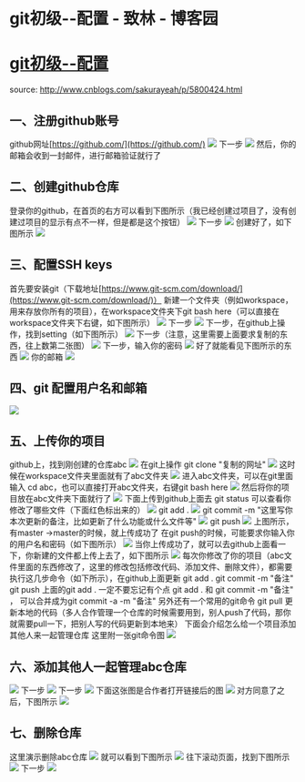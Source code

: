 
# git初级--配置 - 致林 - 博客园






# [git初级--配置](https://www.cnblogs.com/bincoding/p/6110755.html)
source: http://www.cnblogs.com/sakurayeah/p/5800424.html
## 一、注册github账号
github网址[https://github.com/](https://github.com/)
![](https://images2015.cnblogs.com/blog/1009686/201608/1009686-20160823173904620-513665781.png)
下一步
![](https://images2015.cnblogs.com/blog/1009686/201608/1009686-20160823174419667-499800904.png)
然后，你的邮箱会收到一封邮件，进行邮箱验证就行了

## 二、创建github仓库
登录你的github，在首页的右方可以看到下图所示（我已经创建过项目了，没有创建过项目的显示有点不一样，但是都是这个按钮）
![](https://images2015.cnblogs.com/blog/1009686/201608/1009686-20160823174916151-182564924.png)
下一步
![](https://images2015.cnblogs.com/blog/1009686/201608/1009686-20160823175840761-1601000420.png)
创建好了，如下图所示
![](https://images2015.cnblogs.com/blog/1009686/201608/1009686-20160824092156542-466040332.png)

## 三、配置SSH keys
首先要安装git（下载地址[https://www.git-scm.com/download/](https://www.git-scm.com/download/)）
新建一个文件夹（例如workspace，用来存放你所有的项目），在workspace文件夹下git bash here（可以直接在workspace文件夹下右键，如下图所示）
![](https://images2015.cnblogs.com/blog/1009686/201608/1009686-20160824091252011-230566840.png)
下一步
![](https://images2015.cnblogs.com/blog/1009686/201608/1009686-20160824091825339-175182132.png)
下一步，在github上操作，找到setting（如下图所示）
![](https://images2015.cnblogs.com/blog/1009686/201608/1009686-20160824092347995-528738101.png)
下一步（注意，这里需要上面要求复制的东西，往上数第二张图）
![](https://images2015.cnblogs.com/blog/1009686/201608/1009686-20160824102708011-1542151983.png)
下一步，输入你的密码
![](https://images2015.cnblogs.com/blog/1009686/201608/1009686-20160824092859808-1651374431.png)
好了就能看见下图所示的东西
![](https://images2015.cnblogs.com/blog/1009686/201608/1009686-20160824093000808-1076976553.png)
你的邮箱
![](https://images2015.cnblogs.com/blog/1009686/201608/1009686-20160824093129995-1724000973.png)

## 四、git 配置用户名和邮箱
![](https://images2015.cnblogs.com/blog/1009686/201608/1009686-20160824093459683-368503162.png)

## 五、上传你的项目
github上，找到刚创建的仓库abc
![](https://images2015.cnblogs.com/blog/1009686/201608/1009686-20160824093734136-268345529.png)
在git上操作
git clone "复制的网址"
![](https://images2015.cnblogs.com/blog/1009686/201608/1009686-20160824094130230-901643427.png)
这时候在workspace文件夹里面就有了abc文件夹
![](https://images2015.cnblogs.com/blog/1009686/201608/1009686-20160824094324464-816154454.png)
进入abc文件夹，可以在git里面输入 cd abc，也可以直接打开abc文件夹，右键git bash here
![](https://images2015.cnblogs.com/blog/1009686/201608/1009686-20160824094532542-454153514.png)
然后将你的项目放在abc文件夹下面就行了
![](https://images2015.cnblogs.com/blog/1009686/201608/1009686-20160824094734026-1273312971.png)
下面上传到github上面去
git status 可以查看你修改了哪些文件（下面红色标出来的）
![](https://images2015.cnblogs.com/blog/1009686/201608/1009686-20160824094903683-80903394.png)
git add .
![](https://images2015.cnblogs.com/blog/1009686/201608/1009686-20160824095123448-1648266409.png)
git commit -m "这里写你本次更新的备注，比如更新了什么功能或什么文件等"
![](https://images2015.cnblogs.com/blog/1009686/201608/1009686-20160824095252855-1385872510.png)
git push
![](https://images2015.cnblogs.com/blog/1009686/201608/1009686-20160824095405714-1998274956.png)
上图所示，有master ->master的时候，就上传成功了
在git push的时候，可能要求你输入你的用户名和密码（如下图所示）
![](https://images2015.cnblogs.com/blog/1009686/201608/1009686-20160824102800370-1554223320.png)
当你上传成功了，就可以去github上面看一下，你新建的文件都上传上去了，如下图所示
![](https://images2015.cnblogs.com/blog/1009686/201608/1009686-20160824095627292-145695124.png)
每次你修改了你的项目（abc文件里面的东西修改了，这里的修改包括修改代码、添加文件、删除文件），都需要执行这几步命令（如下所示），在github上面更新
git add .
git commit -m "备注"
git push
上面的git add . 一定不要忘记有个点
git add . 和 git commit -m "备注" ， 可以合并成为git commit -a -m "备注"
另外还有一个常用的git命令
git pull 更新本地的代码（多人合作管理一个仓库的时候需要用到，别人push了代码，那你就需要pull一下，把别人写的代码更新到本地来）
下面会介绍怎么给一个项目添加其他人来一起管理仓库
这里附一张git命令图
![](https://images2015.cnblogs.com/blog/1009686/201608/1009686-20160824100127870-1820786836.png)

## 六、添加其他人一起管理abc仓库
![](https://images2015.cnblogs.com/blog/1009686/201608/1009686-20160824101319886-1064908989.png)
下一步
![](https://images2015.cnblogs.com/blog/1009686/201608/1009686-20160824101515401-1115433367.png)
下一步
![](https://images2015.cnblogs.com/blog/1009686/201608/1009686-20160824102900261-959872590.png)
下面这张图是合作者打开链接后的图
![](https://images2015.cnblogs.com/blog/1009686/201608/1009686-20160824101955651-112995667.png)
对方同意了之后，下图所示
![](https://images2015.cnblogs.com/blog/1009686/201608/1009686-20160824102042886-445625856.png)

## 七、删除仓库
这里演示删除abc仓库
![](https://images2015.cnblogs.com/blog/1009686/201608/1009686-20160824100319401-770758857.png)
就可以看到下图所示
![](https://images2015.cnblogs.com/blog/1009686/201608/1009686-20160824100407870-787565754.png)
往下滚动页面，找到下图所示
![](https://images2015.cnblogs.com/blog/1009686/201608/1009686-20160824100445401-670428246.png)
下一步
![](https://images2015.cnblogs.com/blog/1009686/201608/1009686-20160824100623823-1321738021.png)





